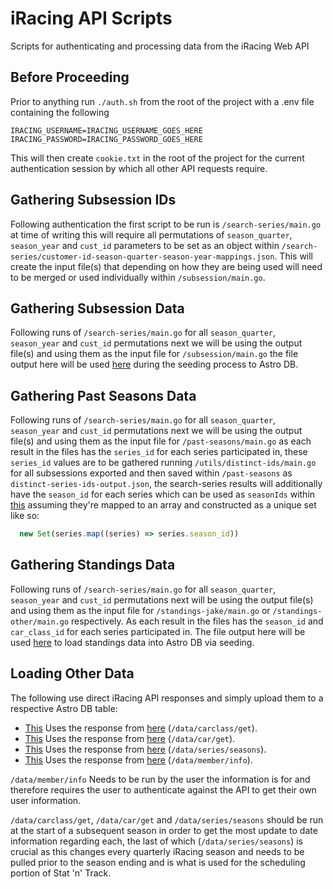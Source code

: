 # iRacing API Scripts

Scripts for authenticating and processing data from the iRacing Web API

## Before Proceeding

Prior to anything run `./auth.sh` from the root of the project with a .env file containing the following

`IRACING_USERNAME=IRACING_USERNAME_GOES_HERE`
`IRACING_PASSWORD=IRACING_PASSWORD_GOES_HERE`

This will then create `cookie.txt` in the root of the project for the current authentication session by which all other API requests require.

## Gathering Subsession IDs

Following authentication the first script to be run is `/search-series/main.go` at time of writing this will require all permutations of `season_quarter`, `season_year` and `cust_id` parameters to be set as an object within `/search-series/customer-id-season-quarter-season-year-mappings.json`. This will create the input file(s) that depending on how they are being used will need to be merged or used individually within `/subsession/main.go`.

## Gathering Subsession Data

Following runs of `/search-series/main.go`  for all `season_quarter`, `season_year` and `cust_id` permutations next we will be using the output file(s) and using them as the input file for `/subsession/main.go` the file output here will be used [here](https://github.com/Shinsina/Stat-N-Track/blob/master/db/seed.ts#L127) during the seeding process to Astro DB.

## Gathering Past Seasons Data

Following runs of `/search-series/main.go` for all `season_quarter`, `season_year` and `cust_id` permutations next we will be using the output file(s) and using them as the input file for `/past-seasons/main.go` as each result in the files has the `series_id` for each series participated in, these `series_id` values are to be gathered running `/utils/distinct-ids/main.go` for all subsessions exported and then saved within `/past-seasons` as `distinct-series-ids-output.json`, the search-series results will additionally have the `season_id` for each series which can be used as `seasonIds` within [this](https://github.com/Shinsina/Stat-N-Track/blob/master/db/seed.ts#L105) assuming they're mapped to an array and constructed as a unique set like so:

```js
  new Set(series.map((series) => series.season_id))
```

## Gathering Standings Data

Following runs of `/search-series/main.go` for all `season_quarter`, `season_year` and `cust_id` permutations next will be using the output file(s) and using them as the input file for `/standings-jake/main.go` or `/standings-other/main.go` respectively. As each result in the files has the `season_id` and `car_class_id` for each series participated in. The file output here will be used [here](https://github.com/Shinsina/Stat-N-Track/blob/master/db/seed.ts#L113) to load standings data into Astro DB via seeding.

## Loading Other Data

The following use direct iRacing API responses and simply upload them to a respective Astro DB table:

- [This](https://github.com/Shinsina/Stat-N-Track/blob/master/db/seed.ts#L84) Uses the response from [here](https://members-ng.iracing.com/data/carclass/get) (`/data/carclass/get`).
- [This](https://github.com/Shinsina/Stat-N-Track/blob/master/db/seed.ts#L72) Uses the response from [here](https://members-ng.iracing.com/data/car/get) (`/data/car/get`).
- [This](https://github.com/Shinsina/Stat-N-Track/blob/master/db/seed.ts#L87) Uses the response from [here](https://members-ng.iracing.com/data/series/seasons) (`/data/series/seasons`).
- [This](https://github.com/Shinsina/Stat-N-Track/blob/master/db/seed.ts#L58) Uses the response from [here](https://members-ng.iracing.com/data/member/info) (`/data/member/info`).

`/data/member/info` Needs to be run by the user the information is for and therefore requires the user to authenticate against the API to get their own user information.

`/data/carclass/get`, `/data/car/get` and `/data/series/seasons` should be run at the start of a subsequent season in order to get the most update to date information regarding each, the last of which (`/data/series/seasons`) is crucial as this changes every quarterly iRacing season and needs to be pulled prior to the season ending and is what is used for the scheduling portion of Stat 'n' Track.
